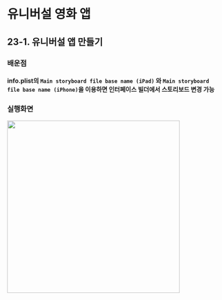 # 유니버설 영화 앱

## 23-1. 유니버설 앱 만들기

### 배운점

#### info.plist의 `Main storyboard file base name (iPad)` 와 `Main storyboard file base name (iPhone)`을 이용하면 인터페이스 빌더에서 스토리보드 변경 가능

### 실행화면

<img width="400" src="https://user-images.githubusercontent.com/38850628/60413061-76e97f80-9c0e-11e9-8bb6-951074ae7e87.png">